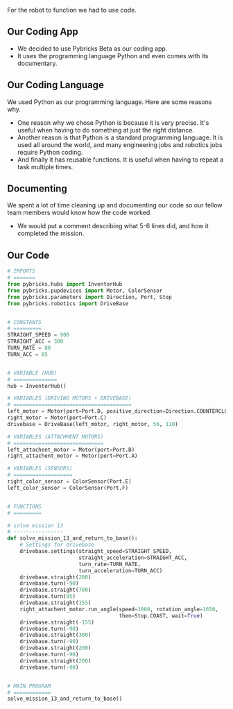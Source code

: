 For the robot to function we had to use code.

## Our Coding App

* We decided to use Pybricks Beta as our coding app. 
* It uses the programming language Python and even comes with its documentary.

## Our Coding Language

We used Python as our programming language. Here are some reasons why.

* One reason why we chose Python is because it is very precise. It's useful when having to do something at just the right distance.
* Another reason is that Python is a standard programming language.
  It is used all around the world, and many engineering jobs and robotics jobs require Python coding.
* And finally it has reusable functions. It is useful when having to repeat a task multiple times.

## Documenting

We spent a lot of time cleaning up and documenting our code so our fellow team members would know how the code worked.
  * We would put a comment describing what 5-6 lines did, and how it completed the mission.

## Our Code
```python
# IMPORTS
# =======
from pybricks.hubs import InventorHub
from pybricks.pupdevices import Motor, ColorSensor
from pybricks.parameters import Direction, Port, Stop
from pybricks.robotics import DriveBase


# CONSTANTS
# =========
STRAIGHT_SPEED = 900
STRAIGHT_ACC = 300
TURN_RATE = 80
TURN_ACC = 85


# VARIABLE (HUB)
# ==============
hub = InventorHub()

# VARIABLES (DRIVING MOTORS + DRIVEBASE)
# ======================================
left_motor = Motor(port=Port.D, positive_direction=Direction.COUNTERCLOCKWISE)
right_motor = Motor(port=Port.C)
drivebase = DriveBase(left_motor, right_motor, 56, 110)

# VARIABLES (ATTACHMENT MOTORS)
# =============================
left_attachent_motor = Motor(port=Port.B)
right_attachent_motor = Motor(port=Port.A)

# VARIABLES (SENSORS)
# ===================
right_color_sensor = ColorSensor(Port.E)
left_color_sensor = ColorSensor(Port.F)


# FUNCTIONS
# =========

# solve mission 13
# ----------------
def solve_mission_13_and_return_to_base():
    # Settings for drivebase
    drivebase.settings(straight_speed=STRAIGHT_SPEED,
                       straight_acceleration=STRAIGHT_ACC,
                       turn_rate=TURN_RATE,
                       turn_acceleration=TURN_ACC)
    drivebase.straight(200)
    drivebase.turn(-90)
    drivebase.straight(700)
    drivebase.turn(95)
    drivebase.straight(155)
    right_attachent_motor.run_angle(speed=1000, rotation_angle=1650,
                                    then=Stop.COAST, wait=True)
    drivebase.straight(-155)
    drivebase.turn(-90)
    drivebase.straight(300)
    drivebase.turn(-90)
    drivebase.straight(200)
    drivebase.turn(-90)
    drivebase.straight(200)
    drivebase.turn(-90)


# MAIN PROGRAM
# ============
solve_mission_13_and_return_to_base()
```

